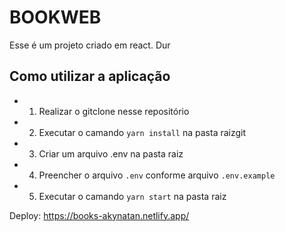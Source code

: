 # BOOKWEB

Esse é um projeto criado em react. Dur

## Como utilizar a aplicação

 * 1) Realizar o gitclone nesse repositório
 * 2) Executar o camando `yarn install` na pasta raizgit
 * 3) Criar um arquivo .env na pasta raiz
 * 4) Preencher o arquivo `.env` conforme arquivo `.env.example`
 * 5) Executar o camando `yarn start` na pasta raiz

Deploy: https://books-akynatan.netlify.app/
